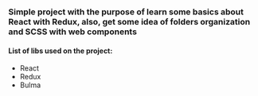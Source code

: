 ### Simple project with the purpose of learn some basics about React with Redux, also, get some idea of folders organization and SCSS with web components
#### List of libs used on the project:
*  React
*  Redux
*  Bulma
